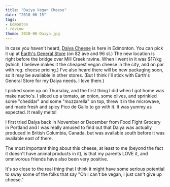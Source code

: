 ```yaml
---
title: "Daiya Vegan Cheese"
date: "2010-06-15"
tags:
- Edmonton
- review
thumb: 2010-06-Daiya.jpg
---
```


In case you haven't heard, [Daiya Cheese](http://www.daiyafoods.com/) is here in Edmonton. You can pick it up at [Earth's General Store](http://www.earthsgeneralstore.ca/) (on 82 ave and 96 st.) The new location is right before the bridge over Mill Creek ravine. When I went in it was $17/kg (which, I believe makes it the cheapest vegan cheese in the city, and on par with reg. cheese pricing.) I've also heard there will be new packaging soon, so it may be available in other stores. (But I think I'll stick with Earth's General Store for my Daiya needs. I love them.)

I picked some up on Thursday, and the first thing I did when I got home was make nacho's. I sliced up a tomato, an onion, some olives, and sprinkled some "cheddar" and some "mozzarella" on top, threw it in the microwave, and made fresh and spicy Pico de Gallo to go with it. It was yummy as expected. It really melts!

I first tried Daiya back in November or December from Food Fight Grocery in Portland and I was really amused to find out that Daiya was actually produced in British Columbia, Canada, but was available south before it was available east of there.

The most important thing about this cheese, at least to me (beyond the fact it doesn't have animal products in it), is that my parents LOVE it, and omnivorous friends have also been very positive.

It's so close to the real thing that I think it might have some serious potential to sway some of the folks that say "Oh I can't be vegan, I just can't give up cheese."
